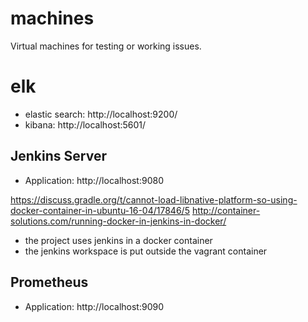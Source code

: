 # machines

Virtual machines for testing or working issues.

# elk
* elastic search: http://localhost:9200/
* kibana: http://localhost:5601/


## Jenkins Server
* Application: http://localhost:9080
 
https://discuss.gradle.org/t/cannot-load-libnative-platform-so-using-docker-container-in-ubuntu-16-04/17846/5
http://container-solutions.com/running-docker-in-jenkins-in-docker/

* the project uses jenkins in a docker container
* the jenkins workspace is put outside the vagrant container


## Prometheus
* Application: http://localhost:9090
